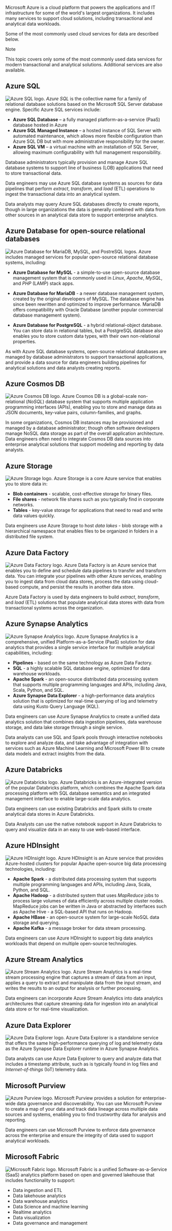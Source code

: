 Microsoft Azure is a cloud platform that powers the applications and IT infrastructure for some of the world's largest organizations. It includes many services to support cloud solutions, including transactional and analytical data workloads.

Some of the most commonly used cloud services for data are described below.

> [!NOTE]
> This topic covers only some of the most commonly used data services for modern transactional and analytical solutions. Additional services are also available.

## Azure SQL

![Azure SQL logo.](../media/azure-sql.png) *Azure SQL* is the collective name for a family of relational database solutions based on the Microsoft SQL Server database engine. Specific Azure SQL services include:

- **Azure SQL Database** – a fully managed platform-as-a-service (PaaS) database hosted in Azure
- **Azure SQL Managed Instance** – a hosted instance of SQL Server with automated maintenance, which allows more flexible configuration than Azure SQL DB but with more administrative responsibility for the owner.
- **Azure SQL VM** – a virtual machine with an installation of SQL Server, allowing maximum configurability with full management responsibility.

Database administrators typically provision and manage Azure SQL database systems to support line of business (LOB) applications that need to store transactional data.

Data engineers may use Azure SQL database systems as sources for data pipelines that perform *extract*, *transform*, and *load* (ETL) operations to ingest the transactional data into an analytical system.

Data analysts may query Azure SQL databases directly to create reports, though in large organizations the data is generally combined with data from other sources in an analytical data store to support enterprise analytics.

## Azure Database for open-source relational databases

![Azure Database for MariaDB, MySQL, and PostreSQL logos.](../media/azure-database.png) Azure includes managed services for popular open-source relational database systems, including:

- **Azure Database for MySQL** - a simple-to-use open-source database management system that is commonly used in *Linux*, *Apache*, *MySQL*, and *PHP* (LAMP) stack apps.
- **Azure Database for MariaDB** - a newer database management system, created by the original developers of MySQL. The database engine has since been rewritten and optimized to improve performance. MariaDB offers compatibility with Oracle Database (another popular commercial database management system).

- **Azure Database for PostgreSQL** - a hybrid relational-object database. You can store data in relational tables, but a PostgreSQL database also enables you to store custom data types, with their own non-relational properties.

As with Azure SQL database systems, open-source relational databases are managed by database administrators to support transactional applications, and provide a data source for data engineers building pipelines for analytical solutions and data analysts creating reports.

## Azure Cosmos DB

![Azure Cosmos DB logo.](../media/cosmos-db.png) Azure Cosmos DB is a global-scale non-relational (*NoSQL*) database system that supports multiple application programming interfaces (APIs), enabling you to store and manage data as JSON documents, key-value pairs, column-families, and graphs.

In some organizations, Cosmos DB instances may be provisioned and managed by a database administrator; though often software developers manage NoSQL data storage as part of the overall application architecture. Data engineers often need to integrate Cosmos DB data sources into enterprise analytical solutions that support modeling and reporting by data analysts.

## Azure Storage

![Azure Storage logo.](../media/azure-storage.png) Azure Storage is a core Azure service that enables you to store data in:
 - **Blob containers** - scalable, cost-effective storage for binary files.
 - **File shares** - network file shares such as you typically find in corporate networks.
 - **Tables** - key-value storage for applications that need to read and write data values quickly.

 Data engineers use Azure Storage to host *data lakes* - blob storage with a hierarchical namespace that enables files to be organized in folders in a distributed file system.

## Azure Data Factory

![Azure Data Factory logo.](../media/azure-data-factory.png) Azure Data Factory is an Azure service that enables you to define and schedule data pipelines to transfer and transform data. You can integrate your pipelines with other Azure services, enabling you to ingest data from cloud data stores, process the data using cloud-based compute, and persist the results in another data store.

Azure Data Factory is used by data engineers to build *extract*, *transform*, and *load* (ETL) solutions that populate analytical data stores with data from transactional systems across the organization.

## Azure Synapse Analytics

![Azure Synapse Analytics logo.](../media/azure-synapse.png) Azure Synapse Analytics is a comprehensive, unified Platform-as-a-Service (PaaS) solution for data analytics that provides a single service interface for multiple analytical capabilities, including:

- **Pipelines** - based on the same technology as Azure Data Factory.
- **SQL** - a highly scalable SQL database engine, optimized for data warehouse workloads.
- **Apache Spark** - an open-source distributed data processing system that supports multiple programming languages and APIs, including Java, Scala, Python, and SQL.
- **Azure Synapse Data Explorer** - a high-performance data analytics solution that is optimized for real-time querying of log and telemetry data using Kusto Query Language (KQL).

Data engineers can use Azure Synapse Analytics to create a unified data analytics solution that combines data ingestion pipelines, data warehouse storage, and data lake storage through a single service.

Data analysts can use SQL and Spark pools through interactive notebooks to explore and analyze data, and take advantage of integration with services such as Azure Machine Learning and Microsoft Power BI to create data models and extract insights from the data.

## Azure Databricks

![Azure Databricks logo.](../media/azure-databricks.png) Azure Databricks is an Azure-integrated version of the popular Databricks platform, which combines the Apache Spark data processing platform with SQL database semantics and an integrated management interface to enable large-scale data analytics.

Data engineers can use existing Databricks and Spark skills to create analytical data stores in Azure Databricks.

Data Analysts can use the native notebook support in Azure Databricks to query and visualize data in an easy to use web-based interface.

## Azure HDInsight

![Azure HDInsight logo.](../media/hdinsight.png) Azure HDInsight is an Azure service that provides Azure-hosted clusters for popular Apache open-source big data processing technologies, including:

- **Apache Spark** - a distributed data processing system that supports multiple programming languages and APIs, including Java, Scala, Python, and SQL.
- **Apache Hadoop** - a distributed system that uses *MapReduce* jobs to process large volumes of data efficiently across multiple cluster nodes. MapReduce jobs can be written in Java or abstracted by interfaces such as Apache Hive - a SQL-based API that runs on Hadoop.
- **Apache HBase** - an open-source system for large-scale NoSQL data storage and querying.
- **Apache Kafka** - a message broker for data stream processing.

Data engineers can use Azure HDInsight to support big data analytics workloads that depend on multiple open-source technologies.

## Azure Stream Analytics

![Azure Stream Analytics logo.](../media/stream-analytics.png) Azure Stream Analytics is a real-time stream processing engine that captures a stream of data from an input, applies a query to extract and manipulate data from the input stream, and writes the results to an output for analysis or further processing.

Data engineers can incorporate Azure Stream Analytics into data analytics architectures that capture streaming data for ingestion into an analytical data store or for real-time visualization.

## Azure Data Explorer

![Azure Data Explorer logo.](../media/azure-data-explorer.png) Azure Data Explorer is a standalone service that offers the same high-performance querying of log and telemetry data as the Azure Synapse Data Explorer runtime in Azure Synapse Analytics.

Data analysts can use Azure Data Explorer to query and analyze data that includes a timestamp attribute, such as is typically found in log files and *Internet-of-things* (IoT) telemetry data.

## Microsoft Purview

![Azure Purview logo.](../media/azure-purview.png) Microsoft Purview provides a solution for enterprise-wide data governance and discoverability. You can use Microsoft Purview to create a map of your data and track data lineage across multiple data sources and systems, enabling you to find trustworthy data for analysis and reporting.

Data engineers can use Microsoft Purview to enforce data governance across the enterprise and ensure the integrity of data used to support analytical workloads.

## Microsoft Fabric
![Microsoft Fabric logo.](../media/fabric-icon.png) Microsoft Fabric is a unified Software-as-a-Service (SaaS) analytics platform based on open and governed lakehouse that includes functionality to support:

- Data ingestion and ETL
- Data lakehouse analytics
- Data warehouse analytics
- Data Science and machine learning
- Realtime analytics
- Data visualization
- Data governance and management
